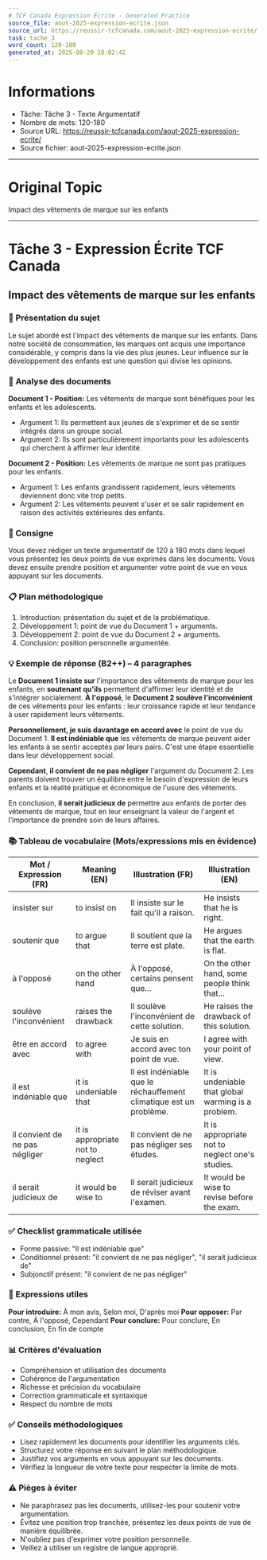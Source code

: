 ```yaml
---
# TCF Canada Expression Écrite - Generated Practice
source_file: aout-2025-expression-ecrite.json
source_url: https://reussir-tcfcanada.com/aout-2025-expression-ecrite/
task: tache_3
word_count: 120-180
generated_at: 2025-08-29 18:02:42
---
```


# Informations
- Tâche: Tâche 3 - Texte Argumentatif
- Nombre de mots: 120-180
- Source URL: https://reussir-tcfcanada.com/aout-2025-expression-ecrite/
- Source fichier: aout-2025-expression-ecrite.json

---

# Original Topic
Impact des vêtements de marque sur les enfants

---

# Tâche 3 - Expression Écrite TCF Canada
## Impact des vêtements de marque sur les enfants

### 📖 Présentation du sujet
Le sujet abordé est l'impact des vêtements de marque sur les enfants. Dans notre société de consommation, les marques ont acquis une importance considérable, y compris dans la vie des plus jeunes. Leur influence sur le développement des enfants est une question qui divise les opinions.

### 📄 Analyse des documents

**Document 1 - Position:** Les vêtements de marque sont bénéfiques pour les enfants et les adolescents.
- Argument 1: Ils permettent aux jeunes de s'exprimer et de se sentir intégrés dans un groupe social.
- Argument 2: Ils sont particulièrement importants pour les adolescents qui cherchent à affirmer leur identité.

**Document 2 - Position:** Les vêtements de marque ne sont pas pratiques pour les enfants.
- Argument 1: Les enfants grandissent rapidement, leurs vêtements deviennent donc vite trop petits.
- Argument 2: Les vêtements peuvent s'user et se salir rapidement en raison des activités extérieures des enfants.

### 📝 Consigne
Vous devez rédiger un texte argumentatif de 120 à 180 mots dans lequel vous présentez les deux points de vue exprimés dans les documents. Vous devez ensuite prendre position et argumenter votre point de vue en vous appuyant sur les documents.

### 📋 Plan méthodologique
1. Introduction: présentation du sujet et de la problématique.
2. Développement 1: point de vue du Document 1 + arguments.
3. Développement 2: point de vue du Document 2 + arguments.
4. Conclusion: position personnelle argumentée.

### 💡 Exemple de réponse (B2++) – 4 paragraphes
Le **Document 1 insiste sur** l'importance des vêtements de marque pour les enfants, en **soutenant qu'ils** permettent d'affirmer leur identité et de s'intégrer socialement. **À l'opposé**, le **Document 2 soulève l'inconvénient** de ces vêtements pour les enfants : leur croissance rapide et leur tendance à user rapidement leurs vêtements.  

**Personnellement, je suis davantage en accord avec** le point de vue du Document 1. **Il est indéniable que** les vêtements de marque peuvent aider les enfants à se sentir acceptés par leurs pairs. C'est une étape essentielle dans leur développement social. 

**Cependant**, **il convient de ne pas négliger** l'argument du Document 2. Les parents doivent trouver un équilibre entre le besoin d'expression de leurs enfants et la réalité pratique et économique de l'usure des vêtements. 

En conclusion, **il serait judicieux de** permettre aux enfants de porter des vêtements de marque, tout en leur enseignant la valeur de l'argent et l'importance de prendre soin de leurs affaires.

### 📚 Tableau de vocabulaire (Mots/expressions mis en évidence)
| Mot / Expression (FR) | Meaning (EN) | Illustration (FR) | Illustration (EN) |
|---|---|---|---|
| insister sur | to insist on | Il insiste sur le fait qu'il a raison. | He insists that he is right. |
| soutenir que | to argue that | Il soutient que la terre est plate. | He argues that the earth is flat. |
| à l'opposé | on the other hand | À l'opposé, certains pensent que... | On the other hand, some people think that... |
| soulève l'inconvénient | raises the drawback | Il soulève l'inconvénient de cette solution. | He raises the drawback of this solution. |
| être en accord avec | to agree with | Je suis en accord avec ton point de vue. | I agree with your point of view. |
| il est indéniable que | it is undeniable that | Il est indéniable que le réchauffement climatique est un problème. | It is undeniable that global warming is a problem. |
| il convient de ne pas négliger | it is appropriate not to neglect | Il convient de ne pas négliger ses études. | It is appropriate not to neglect one's studies. |
| il serait judicieux de | it would be wise to | Il serait judicieux de réviser avant l'examen. | It would be wise to revise before the exam. |

### ✅ Checklist grammaticale utilisée
- Forme passive: "Il est indéniable que"
- Conditionnel présent: "il convient de ne pas négliger", "il serait judicieux de"
- Subjonctif présent: "il convient de ne pas négliger"

### 🔧 Expressions utiles
**Pour introduire:** À mon avis, Selon moi, D'après moi
**Pour opposer:** Par contre, À l'opposé, Cependant
**Pour conclure:** Pour conclure, En conclusion, En fin de compte

### 📊 Critères d'évaluation
- Compréhension et utilisation des documents
- Cohérence de l'argumentation
- Richesse et précision du vocabulaire
- Correction grammaticale et syntaxique
- Respect du nombre de mots

### ✅ Conseils méthodologiques
- Lisez rapidement les documents pour identifier les arguments clés.
- Structurez votre réponse en suivant le plan méthodologique.
- Justifiez vos arguments en vous appuyant sur les documents.
- Vérifiez la longueur de votre texte pour respecter la limite de mots.

### ⚠️ Pièges à éviter
- Ne paraphrasez pas les documents, utilisez-les pour soutenir votre argumentation.
- Évitez une position trop tranchée, présentez les deux points de vue de manière équilibrée.
- N'oubliez pas d'exprimer votre position personnelle.
- Veillez à utiliser un registre de langue approprié.